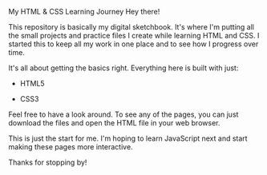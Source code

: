 My HTML & CSS Learning Journey
Hey there!

This repository is basically my digital sketchbook. It's where I'm putting all the small projects and practice files I create while learning HTML and CSS. I started this to keep all my work in one place and to see how I progress over time.

It's all about getting the basics right. Everything here is built with just:

- HTML5

- CSS3

Feel free to have a look around. To see any of the pages, you can just download the files and open the HTML file in your web browser.

This is just the start for me. I'm hoping to learn JavaScript next and start making these pages more interactive.

Thanks for stopping by!
